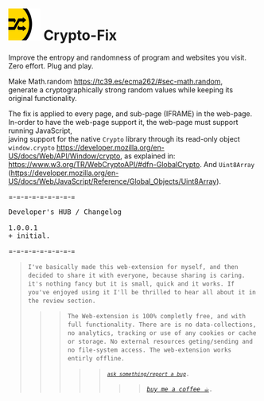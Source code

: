 <h1><img src="resources/icon.png" height="64" width="64"/> Crypto-Fix</h1>

Improve the entropy and randomness of program and websites you visit. Zero effort. Plug and play.

Make Math.random <a href="https://tc39.es/ecma262/#sec-math.random">https://tc39.es/ecma262/#sec-math.random</a>,  
generate a cryptographically strong random values while keeping its original functionality.  

The fix is applied to every page, and sub-page (IFRAME) in the web-page.
In-order to have the web-page support it, the web-page must support running JavaScript,  
javing support for the native <code>Crypto</code> library through its read-only object <code>window.crypto</code> <a href="https://developer.mozilla.org/en-US/docs/Web/API/Window/crypto">https://developer.mozilla.org/en-US/docs/Web/API/Window/crypto</a>, as explained in: <a href="https://www.w3.org/TR/WebCryptoAPI/#dfn-GlobalCrypto">https://www.w3.org/TR/WebCryptoAPI/#dfn-GlobalCrypto</a>. And <code>Uint8Array</code> (<a href="https://developer.mozilla.org/en-US/docs/Web/JavaScript/Reference/Global_Objects/Uint8Array">https://developer.mozilla.org/en-US/docs/Web/JavaScript/Reference/Global_Objects/Uint8Array</a>).

=-=-=-=-=-=-=-=-=  

<pre>
Developer's HUB / Changelog

1.0.0.1
+ initial.
</pre>

=-=-=-=-=-=-=-=-=  

<blockquote><code>I've basically made this web-extension for myself, and then decided to share it with everyone, because sharing is caring. it's nothing fancy but it is small, quick and it works. If you've enjoyed using it I'll be thrilled to hear all about it in the review section.</code><blockquote>  
<blockquote><code>The Web-extension is 100% completly free, and with full functionality. There are is no data-collections, no analytics, tracking or use of any cookies or cache or storage. No external resources geting/sending and no file-system access. The web-extension works entirly offline.</code><blockquote>  
<blockquote><code><a href="https://github.com/eladkarako/chrome_extensions/issues/new?title=SpellCheck-Enabler%20-%20"><em><code>ask something/report a bug</code></em></a>.</code><blockquote>  
<blockquote><code><a href="https://paypal.me/e1adkarak0/5"><em>buy me a coffee ☕︎</em></a>.</code><blockquote>  
